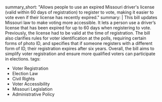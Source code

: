 summary_short: "Allows people to use an expired Missouri driver's license (valid within 60 days of registration) to register to vote, making it easier to vote even if their license has recently expired."
summary: |
  This bill updates Missouri law to make voting more accessible. It lets a person use a driver’s license that has been expired for up to 60 days when registering to vote. Previously, the license had to be valid at the time of registration. The bill also clarifies rules for voter identification at the polls, requiring certain forms of photo ID, and specifies that if someone registers with a different form of ID, their registration expires after six years. Overall, the bill aims to simplify voter registration and ensure more qualified voters can participate in elections.
tags:
  - Voter Registration
  - Election Law
  - Civil Rights
  - Voter Accessibility
  - Missouri Legislation
  - Administrative Policy
